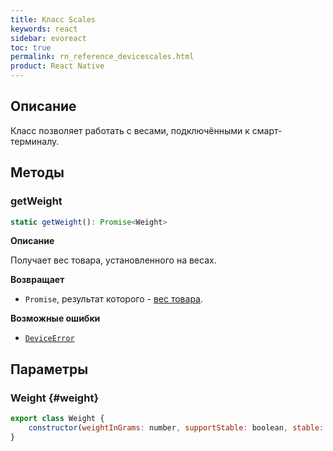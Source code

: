 ```yaml
---
title: Класс Scales
keywords: react
sidebar: evoreact
toc: true
permalink: rn_reference_devicescales.html
product: React Native
---
```


## Описание

Класс позволяет работать с весами, подключёнными к смарт-терминалу.

## Методы

### getWeight

```js
static getWeight(): Promise<Weight>
```

**Описание**

Получает вес товара, установленного на весах.

**Возвращает**

* `Promise`, результат которого - [вес товара](./rn_reference_devicescales.html#weight).

**Возможные ошибки**

* [`DeviceError`](./rn_errorshandling.html#DeviceError)

## Параметры

### Weight {#weight}

```js
export class Weight {
    constructor(weightInGrams: number, supportStable: boolean, stable: boolean) {}
}
```
